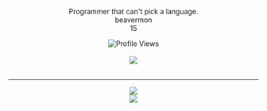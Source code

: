 <p align="center">Programmer that can't pick a language.
<br>
beavermon
<br>
15
 <p align="center">
    <img src="https://komarev.com/ghpvc/?username=beavermon&style=for-the-badge&color=red" alt="Profile Views">
    <br>
    <br>
    <img src="https://lanyard.cnrad.dev/api/581687198760435742?borderRadius=5px&animated=:true" />
  <br>
  <br>
  </p>
  <hr>
<p align="center">
  <img src = "https://github-readme-stats.vercel.app/api/top-langs/?username=Beavermon&theme=dark&hide_border=true&include_all_commits=true&count_private=false">
  <br>
  <img src = "https://github-readme-streak-stats.herokuapp.com/?user=Beavermon&theme=dark&hide_border=true">
  <br>
</a>
